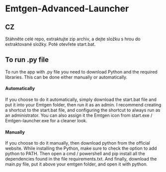# Emtgen-Advanced-Launcher

## CZ
Stáhněte celé repo, extraktujte zip archiv, a dejte složku s hrou do extraktované složky. Poté otevřete start.bat.

## To run .py file
To run the app with .py file you need to download Python and the required libraries. This can be done either manually or automatically.

#### Automatically
If you choose to do it automatically, simply download the start.bat file and put it into your Emtgen folder, then run it as an admin. I recommend creating a shortcut to the start.bat file, and configuring the shortcut to always run as an administrator. You can also assign it the Emtgen icon from start.exe / Emtgen-launcher.exe for a cleaner look.

#### Manually
If you choose to do it manually, then download python from the official website. While installing the Python, make sure to check the option to add python to PATH. Then open a cmd / powershell and pip install all the dependencies found in the file requirements.txt. And finally, download the main.py file, put it above your emtgen folder, and open it with python. 
